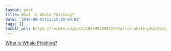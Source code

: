 ```yaml
---
layout: post
title: What is Whale Phishing?
date: '2019-08-05T13:25:30-04:00'
tags: []
tumblr_url: https://reinke.co/post/186795389872/what-is-whale-phishing
---
```

[What is Whale Phishing?](https://blog.mxtoolbox.com/2019/08/02/what-is-whale-phishing/)  
